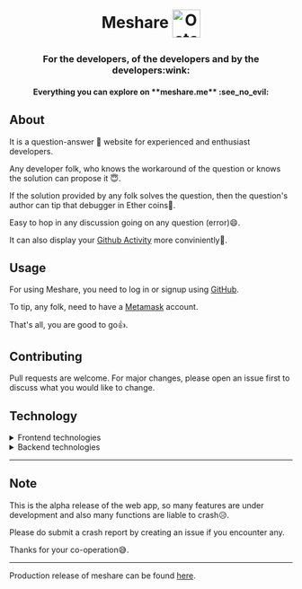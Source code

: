<h1 align="center">Meshare  <a href="https://github.com/Nazeeh21/Meshare" target="blank"><img align="center" src="https://raw.githubusercontent.com/Nazeeh21/Nazeeh21/main/public/Octocat.png" alt="Octocat" height="50" width="50" /></a>
</p></h1>

<h3 align="center">For the developers, of the developers and by the developers:wink:</h3>

<h4 align="center">Everything you can explore on **meshare.me** :see_no_evil:</h4>

## About

It is a question-answer :monocle_face: website for experienced and enthusiast developers.

Any developer folk, who knows the workaround of the question or knows the solution can propose it :innocent:.

If the solution provided by any folk solves the question, then the question's author can tip that debugger in Ether coins:money_mouth_face:.

Easy to hop in any discussion going on any question (error):smile:.

It can also display your [Github Activity](https://github.com) more conviniently:star_struck:.


## Usage
For using Meshare, you need to log in or signup using [GitHub](https://github.com).

To tip, any folk, need to have a [Metamask](https://metamask.io/) account.

That's all, you are good to go:+1:.

## Contributing
Pull requests are welcome. For major changes, please open an issue first to discuss what you would like to change.

## Technology

<details>
<summary>Frontend technologies</summary>
<ul>
<li>Next.js</li>
<li>Typescript</li>
<li>Urql-Graphql</li>
<li>Tailwindcss</li>
<li>React-redux</li>
<li>Supabase</li>
<li>Chakra-UI</li>
</ul>
</details>

<details>
<summary>Backend technologies</summary>
<ul>
<li>Nodejs</li>
<li>Typescript</li>
<li>Typeorm</li>
<li>Docker</li>
<li>Express</li>
<li>Graphql</li>
<li>Apollo Server</li>
<li>Redis</li>
<li>PostgreSQL</li>
</ul>

</details>

---
## Note

This is the alpha release of the web app, so many features are under development and also many functions are liable to crash:disappointed_relieved:.

Please do submit a crash report by creating an issue if you encounter any.

Thanks for your co-operation:sweat_smile:.

---

Production release of meshare can be found [here](https://meshare.me/).
